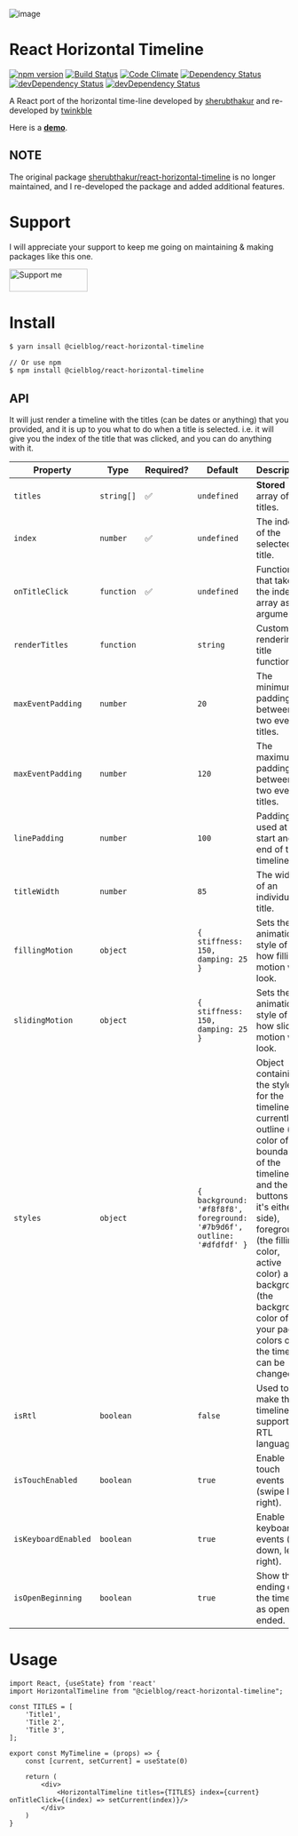 ![image](https://twinkble.github.io/react-horizontal-timeline/logo.png)

# React Horizontal Timeline
[![npm version](https://badge.fury.io/js/@cielblog/react-horizontal-timeline.svg)](https://badge.fury.io/js/react-horizontal-timeline)
[![Build Status](https://travis-ci.org/twinkble/react-horizontal-timeline.svg?branch=master)](https://travis-ci.org/twinkble/react-horizontal-timeline)
[![Code Climate](https://codeclimate.com/github/twinkble/react-horizontal-timeline/badges/gpa.svg)](https://codeclimate.com/github/twinkble/react-horizontal-timeline)
[![Dependency Status](https://david-dm.org/twinkble/react-horizontal-timeline.svg)](https://david-dm.org/twinkble/react-horizontal-timeline)
[![devDependency Status](https://david-dm.org/twinkble/react-horizontal-timeline/dev-status.svg)](https://david-dm.org/twinkble/react-horizontal-timeline#info=devDependencies)
[![devDependency Status](https://david-dm.org/twinkble/react-horizontal-timeline/peer-status.svg)](https://david-dm.org/twinkble/react-horizontal-timeline#info=peerDependencies)

A React port of the horizontal time-line developed by [sherubthakur](https://github.com/sherubthakur/react-horizontal-timeline) and re-developed by [twinkble](https://github.com/twinkble)

Here is a **[demo](https://react-horizontal-timeline.herokuapp.com/)**.

## NOTE
The original package [sherubthakur/react-horizontal-timeline](https://github.com/sherubthakur/react-horizontal-timeline) is no longer maintained, and I re-developed the package and added additional features.


# Support
I will appreciate your support to keep me going on maintaining & making packages like this one.

<a href="https://ko-fi.com/Z8Z16EGRS">
<img height="41" src="https://cdn.ko-fi.com/cdn/kofi3.png?v=3" title="Support me" width="141"/>
</a>

# Install

```bash
$ yarn insall @cielblog/react-horizontal-timeline

// Or use npm
$ npm install @cielblog/react-horizontal-timeline
```

## API

It will just render a timeline with the titles (can be dates or anything) that you provided, and it is up to you what to do when a title is selected. i.e. it will give you the index of the title that was clicked, and you can do anything with it.

| Property            | Type       | Required? | Default                                                                | Description                                                                                                                                                                                                                                                                               |
|---------------------|------------|-----------|------------------------------------------------------------------------|-------------------------------------------------------------------------------------------------------------------------------------------------------------------------------------------------------------------------------------------------------------------------------------------|
| `titles`            | `string[]` | ✅         | `undefined`                                                            | **Stored** array of titles.                                                                                                                                                                                                                                                               |
| `index`             | `number`   | ✅         | `undefined`                                                            | The index of the selected title.                                                                                                                                                                                                                                                          |
| `onTitleClick`      | `function` | ✅         | `undefined`                                                            | Function that takes the index of array as argument.                                                                                                                                                                                                                                       |
| `renderTitles`      | `function` |           | `string`                                                               | Custom rendering title function.                                                                                                                                                                                                                                                          |
| `maxEventPadding`   | `number`   |           | `20`                                                                   | The minimum padding between two event titles.                                                                                                                                                                                                                                             |
| `maxEventPadding`   | `number`   |           | `120`                                                                  | The maximum padding between two event titles.                                                                                                                                                                                                                                             |
| `linePadding`       | `number`   |           | `100`                                                                  | Padding used at the start and end of the timeline,                                                                                                                                                                                                                                        |
| `titleWidth`        | `number`   |           | `85`                                                                   | The width of an individual title.                                                                                                                                                                                                                                                         |
| `fillingMotion`     | `object`   |           | `{ stiffness: 150, damping: 25 }`                                      | Sets the animation style of how filling motion will look.                                                                                                                                                                                                                                 |
| `slidingMotion`     | `object`   |           | `{ stiffness: 150, damping: 25 }`                                      | Sets the animation style of how sliding motion will look.                                                                                                                                                                                                                                 |
| `styles`            | `object`   |           | `{ background: '#f8f8f8', foreground: '#7b9d6f', outline: '#dfdfdf' }` | Object containing the styles for the timeline currently outline (the color of the boundaries of the timeline and the buttons on it's either side), foreground (the filling color, active color) and background (the background color of your page) colors of the timeline can be changed. |
| `isRtl`             | `boolean`  |           | `false`                                                                | Used to make the timeline support RTL languages.                                                                                                                                                                                                                                          |
| `isTouchEnabled`    | `boolean`  |           | `true`                                                                 | Enable touch events (swipe left, right).                                                                                                                                                                                                                                                  |
| `isKeyboardEnabled` | `boolean`  |           | `true`                                                                 | Enable keyboard events (up, down, left, right).                                                                                                                                                                                                                                           |
| `isOpenBeginning`   | `boolean`  |           | `true`                                                                 | Show the ending of the timeline as open ended.                                                                                                                                                                                                                                            |


# Usage

```tsx
import React, {useState} from 'react'
import HorizontalTimeline from "@cielblog/react-horizontal-timeline";

const TITLES = [
    'Title1',
    'Title 2',
    'Title 3',
];

export const MyTimeline = (props) => {
    const [current, setCurrent] = useState(0)
    
    return (
        <div>
            <HorizontalTimeline titles={TITLES} index={current} onTitleClick={(index) => setCurrent(index)}/>
        </div>
    )
}
```